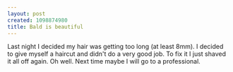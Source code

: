 ```yaml
--- 
layout: post
created: 1098874980
title: Bald is beautiful
---
```

Last night I decided my hair was getting too long (at least 8mm).  I decided to give myself a haircut and didn't do a very good job.  To fix it I just shaved it all off again.  Oh well.  Next time maybe I will go to a professional.
